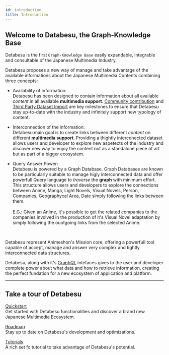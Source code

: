 ```yaml
---
id: introduction
title: Introduction
---
```


## Welcome to Databesu, the Graph-Knowledge Base
Detabesu is the first `Graph-Knowledge Base` easily expandable, integrable and consultable of the Japanese Multimedia Industry.

Detabesu proposes a new way of manage and take advantage of the available informations about the Japanese Multimedia Contents combining three concepts:

* Availability of information:  
Detabesu has been designed to contain information about all available *content* in all available **multimedia support**. [Community contribution](...) and [Third Party Dataset Import](...) are key milestones to ensure that Detabesu stay up-to-date with the industry and infinitely support new typology of content.

* Interconnection of the information:  
Detabesu main goal is to create links between different *content* on different **multimedia support**. Providing a thightly interconected dataset allows users and developer to explore new aspetects of the industry and discover new way to enjoy the content not as a standalone piece of art but as part of a bigger ecosystem.

* Query Answer Power:  
Detabesu is powered by a Graph Database. Graph Databases are known to be particularly suitable to manage higly interconnected data and offer powerfull Query language to *traverse* the **graph** with minimum effort. This structure allows users and developers to explore the connections between Anime, Manga, Light Novels, Visual Novels, Person, Companies, Geographycal Area, Date simply following the links between them.  <br /> <br />
E.G.:
Given an Anime, it's possible to get the related companies to the companies involved in the production of it's Visual Novel adaptation by simply following the ouotgoing links from the selected Anime.

<br />

Detabesu represent Animeshon's Mission core, offering a powerfull tool capable of accept, manage and answer very complex and tightly interconnected data structures.

Detabesu, along with it's [GraphQL](...) intefaces gives to the user and developer complete power about what data and how to retrieve information, creating the perfect fundation for a new ecosystem of application and platform.

-------
## Take a tour of Detabesu

[Quickstart](quickstart)   
Get started with Detabesu functionalities and discover a brand new Japanese Multimedia Ecosystem.

[Roadmap](roadmap)   
Stay up to date on Detabesu's development and optimizations.

[Tutorials](tutorials)   
A rich set fo tutorial to take advantage of Detabesu's potential.

<!-- [SDK](sdk/quickstarts)   
Are you a Developer? Check Ashen SDK tool and start integrate our functionalities in your own project! -->
